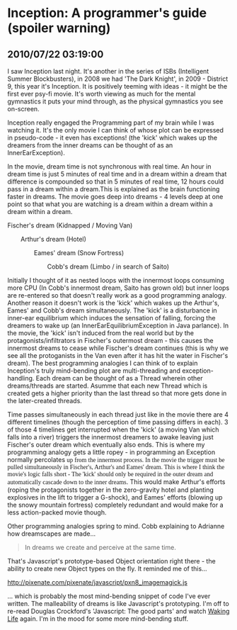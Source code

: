 # Inception: A programmer's guide (spoiler warning)
## 2010/07/22 03:19:00 

<p>I saw Inception last night. It's another in the series of ISBs (Intelligent Summer Blockbusters), in 2008 we had 'The Dark Knight', in 2009 - District 9, this year it's Inception. It is positively teeming with ideas - it might be the first ever psy-fi movie. It's worth viewing as much for the mental gymnastics it puts your mind through, as the physical gymnastics you see on-screen.</p>
<p>Inception really engaged the Programming part of my brain while I was watching it. It's the only movie I can think of whose plot can be expressed in pseudo-code - it even has exceptions! (the 'kick' which wakes up the dreamers from the inner dreams can be thought of as an InnerEarException).</p>
<p>In the movie, dream time is not synchronous with real time. An hour in dream time is just 5 minutes of real time and in a dream within a dream that difference is compounded so that in 5 minutes of real time, 12 hours could pass in a dream within a dream.This is explained as the brain functioning faster in dreams. The movie goes deep into dreams - 4 levels deep at one point so that what you are watching is a dream within a dream within a dream within a dream.</p>
<p>Fischer's dream (Kidnapped / Moving Van)</p>
<p style="padding-left: 30px;">Arthur's dream (Hotel)</p>
<p style="padding-left: 60px;">Eames' dream (Snow Fortress)</p>
<p style="padding-left: 90px;">Cobb's dream (Limbo / in search of Saito)</p>
<p>Initially I thought of it as nested loops with the innermost loops consuming more CPU (In Cobb's innermost dream, Saito has grown old) but inner loops are re-entered so that doesn't really work as a good programming analogy. Another reason it doesn't work is the 'kick' which wakes up the Arthur's, Eames' and Cobb's dream simultaneously. The 'kick' is a disturbance in inner-ear equilibrium which induces the sensation of falling, forcing the dreamers to wake up (an InnerEarEquilibriumException in Java parlance). In the movie, the 'kick' isn't induced from the real world but by the protagonists/infiltrators in Fischer's outermost dream - this causes the innermost dreams to cease while Fischer's dream continues (this is why we see all the protoganists in the Van even after it has hit the water in Fischer's dream). The best programming analogies I can think of to explain Inception's truly mind-bending plot are multi-threading and exception-handling. Each dream can be thought of as a Thread wherein other dreams/threads are started. Asumme that each new Thread which is created gets a higher priority than the last thread so that more gets done in the later-created threads.</p>
<p>Time passes simultaneously in each thread just like in the movie there are 4 different timelines (though the perception of time passing differs in each). 3 of those 4 timelines get interrupted when the 'kick' (a moving Van which falls into a river) triggers the innermost dreamers to awake leaving just Fischer's outer dream which eventually also ends. This is where my programming analogy gets a little ropey - in programming an Exception normally percolates <span style="font-family: mceinline;">up from the innermost process. In the movie the trigger must be pulled simultaneously in Fischer's, Arthur's and Eames' dream. This is where I think the movie's logic falls short - The 'kick' should only be required in the outer dream and automatically cascade down to the inner dreams</span>. This would make Arthur's efforts (roping the protagonists together in the zero-gravity hotel and planting explosives in the lift to trigger a G-shock), and Eames' efforts (blowing up the snowy mountain fortress) completely redundant and would make for a less action-packed movie though.</p>
<p>Other programming analogies spring to mind. Cobb explaining to Adrianne how dreamscapes are made...</p>
<blockquote class="posterous_short_quote">
<p>In dreams we create and perceive at the same time.</p>
</blockquote>
<p>That's Javascript's prototype-based Object orientation right there - the ability to create new Object types on the fly. It reminded me of this...</p>
<p><a href="http://pixenate.com/pixenate/javascript/pxn8_imagemagick.js">http://pixenate.com/pixenate/javascript/pxn8_imagemagick.js</a></p>
<p>... which is probably the most mind-bending snippet of code I've ever written. The malleability of dreams is like Javascript's prototyping. I'm off to re-read Douglas Crockford's 'Javascript: The good parts' and watch <a href="http://www.imdb.com/title/tt0243017/">Waking Life</a> again. I'm in the mood for some more mind-bending stuff.</p>
